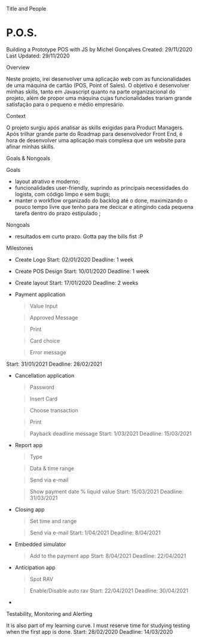 Title and People

# P.O.S.
 Building a Prototype POS with JS
by Michel Gonçalves
Created: 29/11/2020
Last Updated: 29/11/2020


Overview

Neste projeto, irei desenvolver uma aplicação web com as funcionalidades de uma máquina de cartão (POS, Point of Sales).  O objetivo é desenvolver minhas skills, tanto em Javascript quanto na parte organizacional do projeto, além de propor uma máquina cujas funcionalidades trariam grande satisfação para o pequeno e médio empresário.

Context

O projeto surgiu após analisar as skills exigidas para Product Managers. Após trilhar grande parte do Roadmap para desenvolvedor Front End, é hora de desenvolver uma aplicação mais complexa que um website para afinar minhas skills.

Goals & Nongoals

Goals

* layout atrativo e moderno;
* funcionalidades user-friendly, suprindo as principais necessidades do logista, com código limpo e sem bugs;
* manter o workflow organizado do backlog até o done, maximizando o pouco tempo livre que tenho para me decicar e atingindo cada pequena tarefa dentro do prazo estipulado ;

Nongoals

* resultados em curto prazo. Gotta pay the bills fist :P


Milestones

* Create Logo
Start: 02/01/2020
Deadline: 1 week

* Create POS Design
Start: 10/01/2020
Deadline: 1 week

* Create layout
Start: 17/01/2020
Deadline: 2 weeks


* Payment application
    > Value Input

    > Approved Message

    > Print

    > Card choice

    > Error message
    

Start: 31/01/2021
Deadline: 28/02/2021

* Cancellation application
    > Password
    
    > Insert Card
    
    > Choose transaction
    
    > Print
    
    > Payback deadline message
Start: 1/03/2021
Deadline: 15/03/2021

* Report app
    > Type
    
    > Data & time range
    
    > Send via e-mail
    
    > Show payment date % liquid value
Start: 15/03/2021
Deadline: 31/03/2021
    
 * Closing app
    > Set time and range
    
    > Send via e-mail
Start: 1/04/2021
Deadline: 8/04/2021   
 
    
 * Embedded simulator
    > Add to the payment app
Start: 8/04/2021
Deadline: 22/04/2021
    
 * Anticipation app
    > Spot RAV
    
    > Enable/Disable auto rav
Start: 22/04/2021
Deadline: 30/04/2021  

 * 
    
Testability, Monitoring and Alerting

It is also part of my learning curve. I must reserve time for studying testing when the first app is done.
Start: 28/02/2020
Deadline: 14/03/2020





